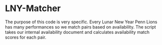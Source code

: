 # LNY-Matcher
The purpose of this code is very specific. Every Lunar New Year Penn Lions has many performances so we match pairs based on availability.
The script takes our internal availability document and calculates availability match scores for each pair. 
